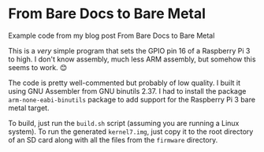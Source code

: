 # From Bare Docs to Bare Metal

Example code from my blog post From Bare Docs to Bare Metal <!-- Link! -->

This is a *very* simple program that sets the GPIO pin 16 of a Raspberry
Pi&nbsp;3 to high. I don't know assembly, much less ARM assembly, but somehow
this seems to work. 😊

The code is pretty well-commented but probably of low quality. I built it using
GNU Assembler from GNU binutils 2.37. I had to install the package
`arm-none-eabi-binutils` package to add support for the Raspberry Pi&nbsp;3 bare
metal target.

To build, just run the `build.sh` script (assuming you are running a Linux
system). To run the generated `kernel7.img`, just copy it to the root directory
of an SD card along with all the files from the `firmware` directory.
